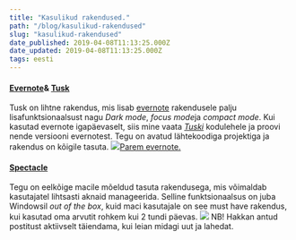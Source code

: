 ```yaml
---
title: "Kasulikud rakendused."
path: "/blog/kasulikud-rakendused"
slug: "kasulikud-rakendused"
date_published: 2019-04-08T11:13:25.000Z
date_updated: 2019-04-08T11:13:25.000Z
tags: eesti
---
```


#### [Evernote](https://evernote.com/)& [Tusk](https://klauscfhq.github.io/tusk/)

Tusk on lihtne rakendus, mis lisab [evernote](https://evernote.com/) rakendusele palju lisafunktsionaalsust nagu *Dark mode*, *focus mode*ja *compact mode*. Kui kasutad evernote igapäevaselt, siis mine vaata *[Tuski](https://klauscfhq.github.io/tusk/)* kodulehele ja proovi nende versiooni evernotest. Tegu on avatud lähtekoodiga projektiga ja rakendus on kõigile tasuta.
![](http://localhost:8888/wp-content/uploads/2018/10/ever.gif)[Parem evernote.](https://klauscfhq.github.io/tusk/)
#### [Spectacle](https://www.spectacleapp.com/)

Tegu on eelkõige macile mõeldud tasuta rakendusega, mis võimaldab kasutajatel lihtsasti aknaid manageerida. Selline funktsionaalsus on juba Windowsil *out of the box*, kuid maci kasutajale on see must have rakendus, kui kasutad oma arvutit rohkem kui 2 tundi päevas.
![](http://localhost:8888/wp-content/uploads/2018/10/spectacle.png)
NB! Hakkan antud postitust aktiivselt täiendama, kui leian midagi uut ja lahedat.





